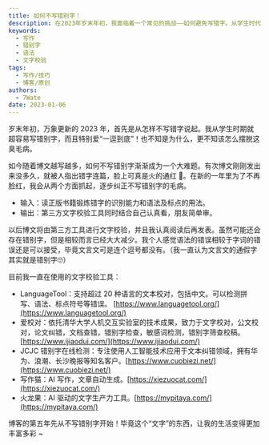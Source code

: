 ```yaml
---
title: 如何不写错别字！
description: 在2023年岁末年初，我面临着一个常见的挑战——如何避免写错字。从学生时代起，我就一直容易写错字，而且常常执着于一个错误，难以摆脱。这个问题在我写博文的过程中变得尤为突出，甚至导致我的文章被指出错字，让我感到非常尴尬。为了在新的一年里改进，我制定了两个策略来逐步克服这个毛病。
keywords:
  - 写作
  - 错别字
  - 语法
  - 文字校验
tags:
  - 写作/技巧
  - 博客/原创
authors:
  - 7Wate
date: 2023-01-06
---
```


岁末年初，万象更新的 2023 年，首先是从怎样不写错字说起。我从学生时期就超容易写错别字，而且特别爱“一逗到底”！也不知是为什么，更不知该怎么摆脱这臭毛病。

如今随着博文越写越多，如何不写错别字渐渐成为一个大难题。有次博文刚刚发出来没多久，就被人指出错字连篇，脸上可真是火的通红 🤪。在新的一年里为了不再脸红，我会从两个方面抓起，逐步纠正不写错别字的毛病。

- 输入：读正版书籍锻炼错字的识别能力和语法及标点的用法。
- 输出：第三方文字校验工具同时结合自己认真看，朋友简单审。

以后博文将由第三方工具进行文字校验，并且我认真阅读后再发表。虽然可能还会存在错别字，但是相较而言已经大大减少。我个人感觉语法的错误相较于字词的错误还是可以接受，毕竟文言文可是连个逗号都没有。（我一直认为文言文的通假字其实就是错别字🙄）

目前我一直在使用的文字校验工具：

- LanguageTool：支持超过 20 种语言的文本校对，包括中文。可以检测拼写、语法、标点符号等错误。 [https://www.languagetool.org/](https://www.languagetool.org/)
- 爱校对：依托清华大学人机交互实验室的技术成果，致力于文字校对，公文校对，论文纠错，文档查错，错别字检查，敏感词检测，错别字筛查校稿。[https://www.ijiaodui.com/](https://www.ijiaodui.com/)
- JCJC 错别字在线检测：专注使用人工智能技术应用于文本纠错领域，拥有华为、浪潮、长沙晚报等知名客户。[https://www.cuobiezi.net/](https://www.cuobiezi.net/)
- 写作猫：AI 写作，文章自动生成。[https://xiezuocat.com/](https://xiezuocat.com/)
- 火龙果：AI 驱动的文字生产力工具。[https://mypitaya.com/](https://mypitaya.com/)

博客的第五年先从不写错别字开始！毕竟这个“文字”的东西，让我的生活变得更加丰富多彩 ~
